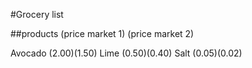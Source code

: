 #Grocery list

##products (price market 1) (price market 2)

Avocado ($2.00) ($1.50)
Lime ($0.50) ($0.40)
Salt ($0.05) ($0.02)
